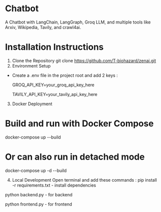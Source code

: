 # Chatbot
A Chatbot with LangChain, LangGraph, Groq LLM, and multiple tools like Arxiv, Wikipedia, Tavily, and crawl4ai. 

# Installation Instructions
1. Clone the Repository
git clone https://github.com/T-biohazard/zenai.git
2. Environment Setup
- Create a .env file in the project root and add 2 keys :

  GROQ_API_KEY=your_groq_api_key_here

  TAVILY_API_KEY=your_tavily_api_key_here

3. Docker Deployment
# Build and run with Docker Compose
docker-compose up --build

# Or can also run in detached mode
docker-compose up -d --build

4. Local Development
Open terminal and add these commands : 
pip install -r requirements.txt - install dependencies 

python backend.py - for backend 

python frontend.py - for frontend

